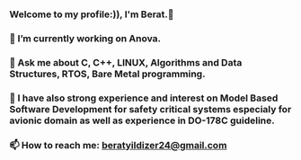### Welcome to my profile:)), I'm Berat.👋
### 🔭 I’m currently working on Anova.
### 💬 Ask me about C, C++, LINUX, Algorithms and Data Structures, RTOS, Bare Metal programming.
### 🌱 I have also strong experience and interest on Model Based Software Development for safety critical systems especialy for avionic domain as well as experience in DO-178C guideline.
### 📫 How to reach me: beratyildizer24@gmail.com




<!--
**beratyildizer/beratyildizer** is a ✨ _special_ ✨ repository because its `README.md` (this file) appears on your GitHub profile.

Here are some ideas to get you started:

- 🔭 I’m currently working on Numesys
- 🌱 I’m currently learning C++
- 💬 Ask me about C and C++
- 📫 How to reach me: beratyildizer24@gmail.com
-->
